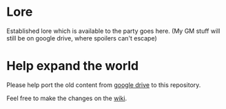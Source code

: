 # Lore
Established lore which is available to the party goes here. (My GM stuff will still be on google drive, where spoilers can't escape)

# Help expand the world
Please help port the old content from [google drive](https://drive.google.com/open?id=0B-PTl1ncCsOqfkZxUnVpQ3NocTBFbUswckFuVXE1MnZBbGJDLTA4dkR5aW5zTXBtQ0l0VDQ) to this repository.

Feel free to make the changes on the [wiki](https://github.com/CC-Play-by-post-RPG/Lore/wiki).
